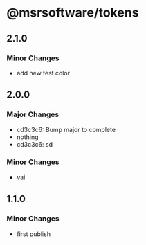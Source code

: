 # @msrsoftware/tokens

## 2.1.0

### Minor Changes

- add new test color

## 2.0.0

### Major Changes

- cd3c3c6: Bump major to complete
- nothing
- cd3c3c6: sd

### Minor Changes

- vai

## 1.1.0

### Minor Changes

- first publish
